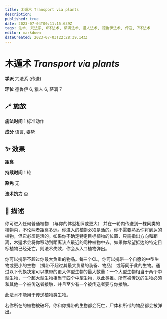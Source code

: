 ```yaml
---
title: 木遁术 Transport via plants
description: 
published: true
date: 2023-07-04T00:11:15.639Z
tags: 法术, 咒法系, 6环法术, 萨满法术, 猎人法术, 德鲁伊法术, 传送, 7环法术
editor: markdown
dateCreated: 2023-07-03T22:28:39.142Z
---
```


# **木遁术** *Transport via plants*

**学派** 咒法系 (传送) 

**环位** 德鲁伊 6, 猎人 6, 萨满 7

## 🪄 施放

**施法时间** 1 标准动作

**成分** 语言, 姿势

## ✨ 效果  

**距离**   

**持续时间** 1 轮 

**豁免** 无

**法术抗力** 否

## 📖 描述

你可进入任何普通植物 （与你的体型相同或更大） 并在一轮内传送到一棵同类的植物内，不论两者距离多远。你进入的植物必须是活的。你不需要熟悉你将到达的植物，但它必须是活的。如果你不确定特定目标植物的位置，只需指出方向和距离，木遁术会将你移动到距离该点最近的同种植物中去。如果你希望抵达的特定目标植物已经死亡，则法术失效，你会从入口植物弹出。

你可以携带不超过你最大负重的物品。每三个CL，你可以携带一个自愿的中型生物或更小的生物 （携带不超过其最大负载的装备、物品） 或等同于此的生物。通过以下代换决定可以携带的更大体型生物的最大数量：一个大型生物相当于两个中型生物，一个超大型生物相当于四个中型生物，以此类推。所有被传送的生物必须和其他一个被传送者接触，并且至少有一个被传送者要与你接触。

此法术不能用于传送植物类生物。

若你所在的植物被破坏，你和你携带的生物都会死亡，尸体和所带的物品都会被弹出。
    